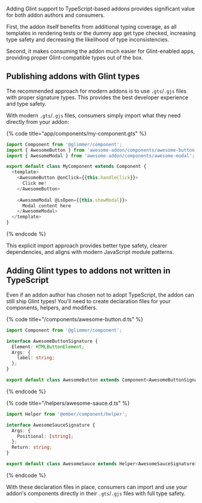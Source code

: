 Adding Glint support to TypeScript-based addons provides significant value for both addon authors and consumers.

First, the addon itself benefits from additional typing coverage, as all templates in rendering tests or the dummy app get type checked, increasing type safety and decreasing the likelihood of type inconsistencies.

Second, it makes consuming the addon much easier for Glint-enabled apps, providing proper Glint-compatible types out of the box.

## Publishing addons with Glint types

The recommended approach for modern addons is to use `.gts`/`.gjs` files with proper signature types. This provides the best developer experience and type safety.

With modern `.gts`/`.gjs` files, consumers simply import what they need directly from your addon:

{% code title="app/components/my-component.gts" %}

```typescript
import Component from '@glimmer/component';
import { AwesomeButton } from 'awesome-addon/components/awesome-button';
import { AwesomeModal } from 'awesome-addon/components/awesome-modal';

export default class MyComponent extends Component {
  <template>
    <AwesomeButton @onClick={{this.handleClick}}>
      Click me!
    </AwesomeButton>
    
    <AwesomeModal @isOpen={{this.showModal}}>
      Modal content here
    </AwesomeModal>
  </template>
}
```

{% endcode %}

This explicit import approach provides better type safety, clearer dependencies, and aligns with modern JavaScript module patterns.

## Adding Glint types to addons not written in TypeScript

Even if an addon author has chosen not to adopt TypeScript, the addon can still ship Glint types! You'll need to create declaration files for your components, helpers, and modifiers.

{% code title="/components/awesome-button.d.ts" %}

```typescript
import Component from '@glimmer/component';

interface AwesomeButtonSignature {
  Element: HTMLButtonElement;
  Args: {
    label: string;
  };
}

export default class AwesomeButton extends Component<AwesomeButtonSignature> {}
```

{% endcode %}

{% code title="/helpers/awesome-sauce.d.ts" %}

```typescript
import Helper from '@ember/component/helper';

interface AwesomeSauceSignature {
  Args: {
    Positional: [string];
  };
  Return: string;
}

export default class AwesomeSauce extends Helper<AwesomeSauceSignature> {}
```

{% endcode %}

With these declaration files in place, consumers can import and use your addon's components directly in their `.gts`/`.gjs` files with full type safety.

[strict mode]: http://emberjs.github.io/rfcs/0496-handlebars-strict-mode.html
[first class component templates]: http://emberjs.github.io/rfcs/0779-first-class-component-templates.html

[using addons]: using-addons.md
[ect]: https://github.com/typed-ember/ember-cli-typescript
[eri]: https://github.com/kaliber5/ember-responsive-image
